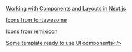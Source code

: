 <a href="https://javascript.plainenglish.io/working-with-components-and-layouts-in-next-js-3a13ce51d03b">Working with Components and Layouts in Next.js</a>

<a href="https://fontawesome.com/search"> Icons from fontawesome</a>

<a href="https://remixicon.com/"> Icons from remixicon</a>

<a href="https://headlessui.com/"> Some template ready to use</a>
<a href="https://headlessui.com/"> UI components</>

